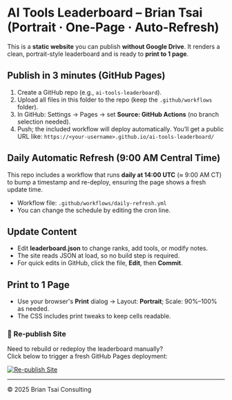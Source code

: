 
# AI Tools Leaderboard – Brian Tsai (Portrait · One-Page · Auto-Refresh)

This is a **static website** you can publish **without Google Drive**. It renders a clean, portrait-style leaderboard and is ready to **print to 1 page**.  
     
## Publish in 3 minutes (GitHub Pages)
1. Create a GitHub repo (e.g., `ai-tools-leaderboard`).
2. Upload all files in this folder to the repo (keep the `.github/workflows` folder).
3. In GitHub: Settings → Pages → set **Source: GitHub Actions** (no branch selection needed).
4. Push; the included workflow will deploy automatically. You’ll get a public URL like:
   `https://<your-username>.github.io/ai-tools-leaderboard/`

## Daily Automatic Refresh (9:00 AM Central Time)
This repo includes a workflow that runs **daily at 14:00 UTC** (≈ 9:00 AM CT) to bump a timestamp and re-deploy, ensuring the page shows a fresh update time.

- Workflow file: `.github/workflows/daily-refresh.yml`
- You can change the schedule by editing the cron line.

## Update Content
- Edit **leaderboard.json** to change ranks, add tools, or modify notes.
- The site reads JSON at load, so no build step is required.
- For quick edits in GitHub, click the file, **Edit**, then **Commit**.

## Print to 1 Page
- Use your browser's **Print** dialog → Layout: **Portrait**; Scale: 90%–100% as needed.
- The CSS includes print tweaks to keep cells readable.

### 🔄 Re-publish Site
Need to rebuild or redeploy the leaderboard manually?  
Click below to trigger a fresh GitHub Pages deployment:

[![Re-publish Site](https://img.shields.io/badge/Re--publish%20Site-Trigger%20Deploy-blue?style=for-the-badge&logo=github)](../../actions/workflows/deploy.yml)

---
© 2025 Brian Tsai Consulting

